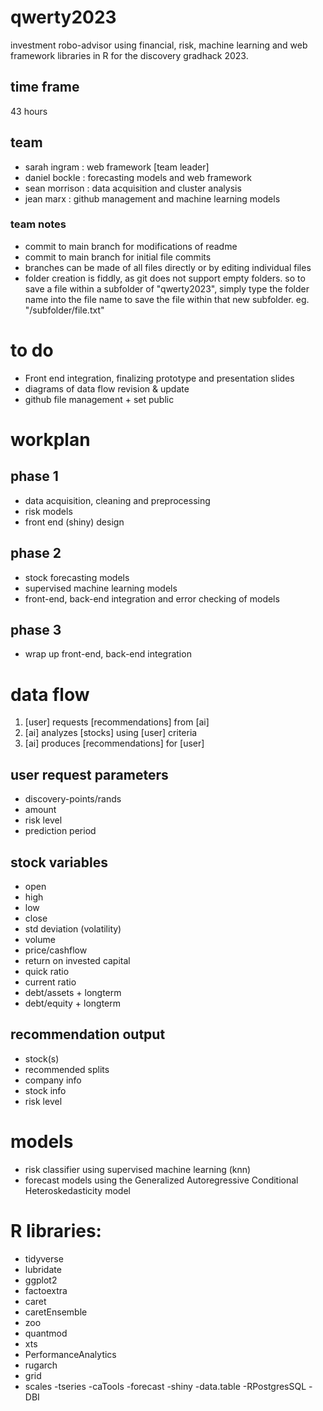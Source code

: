 # qwerty2023
investment robo-advisor using financial, risk, machine learning and web framework libraries in R for the discovery gradhack 2023.

## time frame
43 hours

## team

- sarah ingram : web framework [team leader]
- daniel bockle : forecasting models and web framework
- sean morrison : data acquisition and cluster analysis
- jean marx : github management and machine learning models

### team notes
- commit to main branch for modifications of readme
- commit to main branch for initial file commits
- branches can be made of all files directly or by editing individual files
- folder creation is fiddly, as git does not support empty folders. so to save a file within a subfolder of "qwerty2023", simply type the folder name into the file name to save the file within that new subfolder. eg. "/subfolder/file.txt"

# to do
- Front end integration, finalizing prototype and presentation slides
- diagrams of data flow revision & update
- github file management + set public


# workplan
## phase 1
- data acquisition, cleaning and preprocessing
- risk models
- front end (shiny) design

## phase 2
- stock forecasting models 
- supervised machine learning models
- front-end, back-end integration and error checking of models

## phase 3
- wrap up front-end, back-end integration 

# data flow

1. [user] requests [recommendations] from [ai]
2. [ai] analyzes [stocks] using [user] criteria
3. [ai] produces [recommendations] for [user]

## user request parameters
- discovery-points/rands
- amount
- risk level
- prediction period

## stock variables
- open
- high
- low
- close
- std deviation (volatility)
- volume
- price/cashflow
- return on invested capital
- quick ratio
- current ratio
- debt/assets + longterm
- debt/equity + longterm

## recommendation output
- stock(s)
- recommended splits
- company info
- stock info
- risk level

# models
- risk classifier using supervised machine learning (knn)
- forecast models using the Generalized Autoregressive Conditional Heteroskedasticity model

# R libraries:
- tidyverse
- lubridate
- ggplot2
- factoextra
- caret
- caretEnsemble
- zoo
- quantmod
- xts
- PerformanceAnalytics
- rugarch
- grid
- scales
-tseries
-caTools
-forecast
-shiny
-data.table
-RPostgresSQL
-DBI
